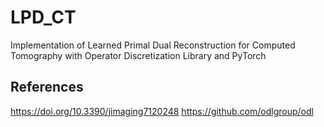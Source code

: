 # LPD_CT
Implementation of Learned Primal Dual Reconstruction for Computed Tomography with Operator Discretization Library and PyTorch

## References
https://doi.org/10.3390/jimaging7120248
https://github.com/odlgroup/odl
